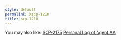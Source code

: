 ```yaml
---
style: default
permalink: Xscp-1218
title: scp-1218
---
```

You may also like:
[SCP-2175](http://scp-wiki.net/scp-2175)
[Personal Log of Agent AA](http://scp-wiki.net/log-of-agent-aa)